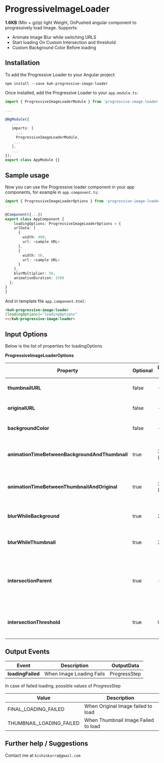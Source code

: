 # ProgressiveImageLoader

**1.6KB** (Min + gzip) light Weight, OnPushed angular component to progressively load Image.
Supports:
 - Animate Image Blur while switching URLS
 - Start loading On Custom Intersection and threshold
 - Custom Background Color Before loading

## Installation

To add the Progressive Loader to your Angular project:
```
npm install --save kwh-progressive-image-loader
```

Once installed, add the Progressive Loader to your `app.module.ts`:
```typescript
import { ProgressiveImageLoaderModule } from 'progressive-image-loader';

...

@NgModule({
   ...
   imports: [
     ...
     ProgressiveImageLoaderModule,
    ...
   ],
   ...
});
export class AppModule {}
```


## Sample usage

Now you can use the Progressive loader component in your app components, for example in `app.component.ts`:
```typescript
import { ProgressiveImageLoaderOptions } from 'progressive-image-loader';
...

@Component({...})
export class AppComponent {
    loadingOptions: ProgressiveImageLoaderOptions = {
    urlData: [
      {
        width: 480,
        url: <sample URL>
      },
      {
        width: 50,
        url: <sample URL>
      }
    ],
    blurMultiplier: 50,
    animationDuration: 1500
  };
}
}
```


And in template file `app.component.html`:
```html
<kwh-progressive-image-loader
[loadingOptions]="loadingOptions"
></kwh-progressive-image-loader>
``` 

## Input Options
Below is the list of properties for loadingOptions

**ProgressiveImageLoaderOptions**

| Property | Optional | Default Value | dataType | description  |
| -------------- | -----  |------- | ------- | ---- |
| **thumbnailURL** | false| - | string| thumbnail URL for the image to be loaded|
| **originalURL** | false| - | string| Original URL for the image to be loaded|
| **backgroundColor** | false| - | string| Background color before loading the thumbnail URL|
| **animationTimeBetweenBackgroundAndThumbnail** | true| 300 (ms) | string| Time for which the blur should animate while applying thumbnail URL|
| **animationTimeBetweenThumbnailAndOriginal** | true| 300 (ms) | string| Time for which the blur should animate while applying final (original) URL|
| **blurWhileBackground** | true| 25 (px) | string| Blur value in pixels while background color is applied|
| **blurWhileThumbnail** | true| 25 (px) | string| Blur value in pixels while thumbnail Image is applied|
| **intersectionParent** | true| - | string| If intersection parent is provided, image will start loading once the image reaches the intersection threshold|
| **intersectionThreshold** | true| 0.25 | string| fraction of image visible in the intersectionParent to trigger loading (between 0-1)|

## Output Events


|Event| Description| OutputData
|---|--------|---|
| **loadingFailed** | When Image Loading Fails | ProgressStep



In case of failed loading, possible values of ProgressStep

|Value| Description|
|--------|---|
|FINAL_LOADING_FAILED | When Original Image failed to load|
|THUMBNAIL_LOADING_FAILED| When Thumbnail Image Failed to load|

## Further help / Suggestions
Contact me at `kishinkarra@gmail.com`
